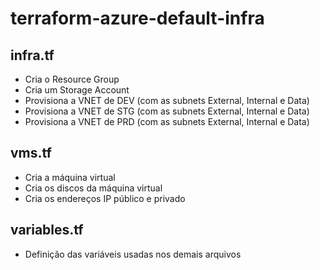 # terraform-azure-default-infra

## infra.tf
- Cria o Resource Group
- Cria um Storage Account
- Provisiona a VNET de DEV (com as subnets External, Internal e Data)
- Provisiona a VNET de STG (com as subnets External, Internal e Data)
- Provisiona a VNET de PRD (com as subnets External, Internal e Data)

## vms.tf
- Cria a máquina virtual 
- Cria os discos da máquina virtual
- Cria os endereços IP público e privado

## variables.tf
- Definição das variáveis usadas nos demais arquivos
